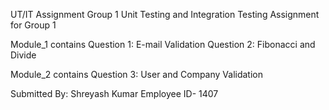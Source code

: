 UT/IT Assignment Group 1
Unit Testing and Integration Testing Assignment for Group 1

Module_1 contains Question 1: E-mail Validation
                  Question 2: Fibonacci and Divide
                  
Module_2 contains Question 3: User and Company Validation


Submitted By:
Shreyash Kumar
Employee ID- 1407
